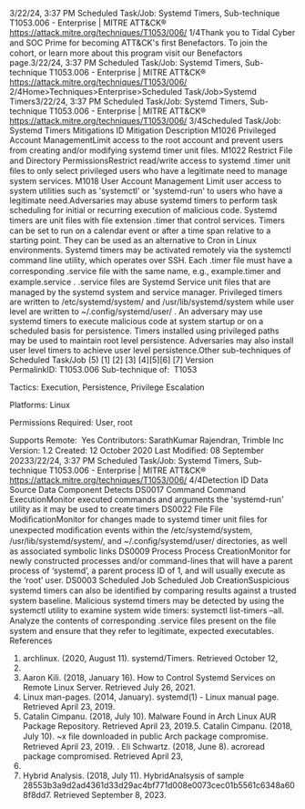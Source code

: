 3/22/24, 3:37 PM Scheduled Task/Job: Systemd Timers, Sub-technique T1053.006 - Enterprise | MITRE ATT&CK®
https://attack.mitre.org/techniques/T1053/006/ 1/4Thank you to Tidal Cyber and SOC Prime for becoming ATT&CK's ﬁrst Benefactors. To join the cohort, or learn more about this program visit our
Benefactors page.3/22/24, 3:37 PM Scheduled Task/Job: Systemd Timers, Sub-technique T1053.006 - Enterprise | MITRE ATT&CK®
https://attack.mitre.org/techniques/T1053/006/ 2/4Home>Techniques>Enterprise>Scheduled Task/Job>Systemd Timers3/22/24, 3:37 PM Scheduled Task/Job: Systemd Timers, Sub-technique T1053.006 - Enterprise | MITRE ATT&CK®
https://attack.mitre.org/techniques/T1053/006/ 3/4Scheduled Task/Job: Systemd Timers
Mitigations
ID Mitigation Description
M1026 Privileged Account
ManagementLimit access to the root account and prevent users from creating and/or modifying systemd
timer unit ﬁles.
M1022 Restrict File and Directory
PermissionsRestrict read/write access to systemd .timer unit ﬁles to only select privileged users who
have a legitimate need to manage system services.
M1018 User Account Management Limit user access to system utilities such as 'systemctl' or 'systemd-run' to users who have a
legitimate need.Adversaries may abuse systemd timers to perform task scheduling for initial or recurring execution of malicious code. Systemd timers are
unit ﬁles with ﬁle extension .timer that control services. Timers can be set to run on a calendar event or after a time span relative to a
starting point. They can be used as an alternative to Cron in Linux environments. Systemd timers may be activated remotely via the
systemctl command line utility, which operates over SSH.
Each .timer ﬁle must have a corresponding .service ﬁle with the same name, e.g., example.timer and example.service . .service
ﬁles are Systemd Service unit ﬁles that are managed by the systemd system and service manager. Privileged timers are written to
/etc/systemd/system/ and /usr/lib/systemd/system while user level are written to ~/.config/systemd/user/ .
An adversary may use systemd timers to execute malicious code at system startup or on a scheduled basis for persistence. Timers
installed using privileged paths may be used to maintain root level persistence. Adversaries may also install user level timers to achieve user
level persistence.Other sub-techniques of Scheduled Task/Job (5)
[1]
[2]
[3]
[4][5][6]
[7]
Version PermalinkID: T1053.006
Sub-technique of:  T1053

Tactics: Execution, Persistence, Privilege Escalation

Platforms: Linux

Permissions Required: User, root

Supports Remote:  Yes
Contributors: SarathKumar Rajendran, Trimble Inc
Version: 1.2
Created: 12 October 2020
Last Modiﬁed: 08 September 20233/22/24, 3:37 PM Scheduled Task/Job: Systemd Timers, Sub-technique T1053.006 - Enterprise | MITRE ATT&CK®
https://attack.mitre.org/techniques/T1053/006/ 4/4Detection
ID Data Source Data Component Detects
DS0017 Command Command
ExecutionMonitor executed commands and arguments the 'systemd-run' utility as it may be used to
create timers
DS0022 File File
ModiﬁcationMonitor for changes made to systemd timer unit ﬁles for unexpected modiﬁcation events
within the /etc/systemd/system, /usr/lib/systemd/system/, and
~/.conﬁg/systemd/user/ directories, as well as associated symbolic links
DS0009 Process Process
CreationMonitor for newly constructed processes and/or command-lines that will have a parent
process of ‘systemd’, a parent process ID of 1, and will usually execute as the ‘root’ user.
DS0003 Scheduled Job Scheduled Job
CreationSuspicious systemd timers can also be identiﬁed by comparing results against a trusted
system baseline. Malicious systemd timers may be detected by using the systemctl
utility to examine system wide timers: systemctl list-timers –all. Analyze the contents of
corresponding .service ﬁles present on the ﬁle system and ensure that they refer to
legitimate, expected executables.
References
1. archlinux. (2020, August 11).
systemd/Timers. Retrieved October 12,
2020.
2. Aaron Kili. (2018, January 16). How to
Control Systemd Services on Remote Linux
Server. Retrieved July 26, 2021.
3. Linux man-pages. (2014, January).
systemd(1) - Linux manual page. Retrieved
April 23, 2019.
4. Catalin Cimpanu. (2018, July 10). Malware
Found in Arch Linux AUR Package
Repository. Retrieved April 23, 2019.5. Catalin Cimpanu. (2018, July 10). ~x ﬁle downloaded in public Arch package
compromise. Retrieved April 23, 2019.
. Eli Schwartz. (2018, June 8). acroread package compromised. Retrieved April 23,
2019.
7. Hybrid Analysis. (2018, July 11). HybridAnalsysis of sample
28553b3a9d2ad4361d33d29ac4bf771d008e0073cec01b5561c6348a608f8dd7.
Retrieved September 8, 2023.